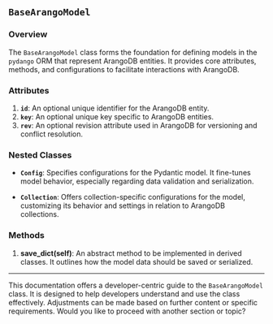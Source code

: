 ## **`BaseArangoModel`**

### Overview

The `BaseArangoModel` class forms the foundation for defining models in the `pydango` ORM that represent ArangoDB
entities. It provides core attributes, methods, and configurations to facilitate interactions with ArangoDB.

### Attributes

1. **`id`**: An optional unique identifier for the ArangoDB entity.
1. **`key`**: An optional unique key specific to ArangoDB entities.
1. **`rev`**: An optional revision attribute used in ArangoDB for versioning and conflict resolution.

### Nested Classes

- **`Config`**: Specifies configurations for the Pydantic model. It fine-tunes model behavior, especially regarding data
  validation and serialization.

- **`Collection`**: Offers collection-specific configurations for the model, customizing its behavior and settings in
  relation to ArangoDB collections.

### Methods

1. **save_dict(self)**: An abstract method to be implemented in derived classes. It outlines how the model data should
   be saved or serialized.

______________________________________________________________________

This documentation offers a developer-centric guide to the `BaseArangoModel` class. It is designed to help developers
understand and use the class effectively. Adjustments can be made based on further content or specific requirements.
Would you like to proceed with another section or topic?
